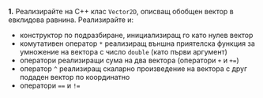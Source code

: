 **1.** Реализирайте на C++ клас `Vector2D`, описващ обобщен вектор в евклидова
равнина. Реализирайте и:

- конструктор по подразбиране, инициализиращ го като нулев вектор
- комутативен оператор `*` реализиращ външна приятелска функция за
  умножение на вектора с число `double` (като първи аргумент)
- оператори реализиращи сума на два вектора (оператори `+` и `+=`)
- оператор `^` реализиращ скаларно произведение на вектора с друг подаден
  вектор по координатно
- оператори `==` и `!=`
